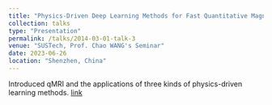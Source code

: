 ```yaml
---
title: "Physics-Driven Deep Learning Methods for Fast Quantitative Magnetic Resonance Imaging"
collection: talks
type: "Presentation"
permalink: /talks/2014-03-01-talk-3
venue: "SUSTech, Prof. Chao WANG's Seminar"
date: 2023-06-26
location: "Shenzhen, China"
---
```


Introduced qMRI and the applications of three kinds of physics-driven learning methods. [link](http://xtwusamantha.github.io/files/Seminar-Physics-Driven.pdf)
